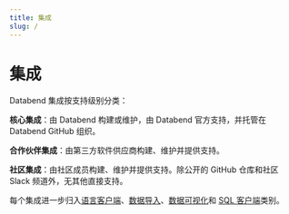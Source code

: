 ```yaml
---
title: 集成
slug: /
---
```


# 集成

Databend 集成按支持级别分类：

**核心集成**：由 Databend 构建或维护，由 Databend 官方支持，并托管在 Databend GitHub 组织。

**合作伙伴集成**：由第三方软件供应商构建、维护并提供支持。

**社区集成**：由社区成员构建、维护并提供支持。除公开的 GitHub 仓库和社区 Slack 频道外，无其他直接支持。

每个集成进一步归入[语言客户端](/developer/)、[数据导入](/guides/load-data/load-db/)、[数据可视化](/guides/visualize/)和 [SQL 客户端](/guides/sql-clients/)类别。